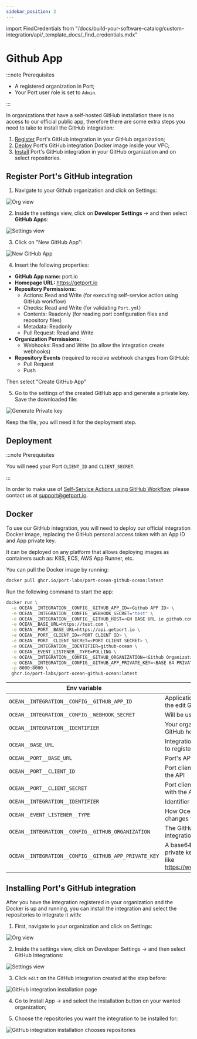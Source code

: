 ```yaml
---
sidebar_position: 2
---
```


import FindCredentials from "/docs/build-your-software-catalog/custom-integration/api/\_template_docs/\_find_credentials.mdx"

# Github App

:::note Prerequisites

- A registered organization in Port;
- Your Port user role is set to `Admin`.

:::

In organizations that have a self-hosted GitHub installation there is no access to our official public app, therefore there are some extra steps you need to take to install the GitHub integration:

1. [Register](#register-ports-github-integration) Port's GitHub integration in your GitHub organization;
2. [Deploy](#deployment) Port's GitHub integration Docker image inside your VPC;
3. [Install](#installing-ports-github-integration) Port's GitHub integration in your GitHub organization and on select repositories.

## Register Port's GitHub integration

1. Navigate to your Github organization and click on Settings:

![Org view](../../../../../../static/img/integrations/github-app/SelfHostedOrganizaionView.png)

2. Inside the settings view, click on **Developer Settings** -> and then select **GitHub Apps**:

![Settings view](../../../../../../static/img/integrations/github-app/SelfHostedOrganizationSettings.png)

3. Click on "New GitHub App":

![New GitHub App](../../../../../../static/img/integrations/github-app/SelfHostedNewGitHubApp.png)

4. Insert the following properties:

- **GitHub App name:** port.io
- **Homepage URL:** https://getport.io
- **Repository Permissions:**
  - Actions: Read and Write (for executing self-service action using GitHub workflow)
  - Checks: Read and Write (for validating `Port.yml`)
  - Contents: Readonly (for reading port configuration files and repository files)
  - Metadata: Readonly
  - Pull Request: Read and Write
- **Organization Permissions:**
  - Webhooks: Read and Write (to allow the integration create webhooks)
- **Repository Events** (required to receive webhook changes from GitHub):
  - Pull Request
  - Push

Then select "Create GitHub App"

5. Go to the settings of the created GitHub app and generate a private key. Save the downloaded file:

![Generate Private key](../../../../../../static/img/integrations/github-app/SelfHosetdGeneratePrivayKey.png)

Keep the file, you will need it for the deployment step.

## Deployment

:::note Prerequisites

You will need your Port `CLIENT_ID` and `CLIENT_SECRET`.

<FindCredentials/>

:::

In order to make use of [Self-Service Actions using GitHub Workflow](../../../../../actions-and-automations/setup-backend/github-workflow/github-workflow.md), please contact us at support@getport.io.

## Docker

To use our GitHub integration, you will need to deploy our official integration Docker image, replacing the GitHub personal access token with an App ID and App private key.

It can be deployed on any platform that allows deploying images as containers such as: K8S, ECS, AWS App Runner, etc.

You can pull the Docker image by running:

```bash showLineNumbers
docker pull ghcr.io/port-labs/port-ocean-github-ocean:latest
```

Run the following command to start the app:

```bash showLineNumbers
docker run \
  -e OCEAN__INTEGRATION__CONFIG__GITHUB_APP_ID=<Github APP ID> \
  -e OCEAN__INTEGRATION__CONFIG__WEBHOOK_SECRET="test" \
  -e OCEAN__INTEGRATION__CONFIG__GITHUB_HOST=<GH BASE URL ie github.compay.com> \
  -e OCEAN__BASE_URL=https://test.com \
  -e OCEAN__PORT__BASE_URL=https://api.getport.io \
  -e OCEAN__PORT__CLIENT_ID=<PORT CLIENT ID> \
  -e OCEAN__PORT__CLIENT_SECRET=<PORT CLIENT SECRET> \
  -e OCEAN__INTEGRATION__IDENTIFIER=github-ocean \
  -e OCEAN__EVENT_LISTENER__TYPE=POLLING \
  -e OCEAN__INTEGRATION__CONFIG__GITHUB_ORGANIZATION=<Github Organization> \
  -e OCEAN__INTEGRATION__CONFIG__GITHUB_APP_PRIVATE_KEY=<BASE 64 PRIVATEKEY> \
  -p 8000:8000 \
  ghcr.io/port-labs/port-ocean-github-ocean:latest
```

| Env variable                                         | Description                                                                                    |
| ---------------------------------------------------- | ---------------------------------------------------------------------------------------------- |
| `OCEAN__INTEGRATION__CONFIG__GITHUB_APP_ID`          | Application ID. You can find it in the edit GitHub app page.                                   |
| `OCEAN__INTEGRATION__CONFIG__WEBHOOK_SECRET`         | Will be used to create webhook                                                                 |
| `OCEAN__INTEGRATION__IDENTIFIER`                     | Your organization's self-hosted GitHub hostname                                                |
| `OCEAN__BASE_URL`                                    | Integration base url, will be used to register webhook.                                        |
| `OCEAN__PORT__BASE_URL`                              | Port's API Base URL                                                                            |
| `OCEAN__PORT__CLIENT_ID`                             | Port client id for interacting with the API                                                    |
| `OCEAN__PORT__CLIENT_SECRET`                         | Port client secret for interacting with the API                                                |
| `OCEAN__INTEGRATION__IDENTIFIER`                     | Identifier for the integration                                                                 |
| `OCEAN__EVENT_LISTENER__TYPE`                        | How Ocean will retrieve config changes from Port.                                              |
| `OCEAN__INTEGRATION__CONFIG__GITHUB_ORGANIZATION`    | The GitHub organization the integration was installed in.                                      |
| `OCEAN__INTEGRATION__CONFIG__GITHUB_APP_PRIVATE_KEY` | A base64 encoded Github app private key. You can use a tool like https://www.base64encode.org/ |

## Installing Port's GitHub integration

After you have the integration registered in your organization and the Docker is up and running, you can install the integration and select the repositories to integrate it with:

1. First, navigate to your organization and click on Settings:

![Org view](../../../../../../static/img/integrations/github-app/SelfHostedOrganizaionView.png)

2. Inside the settings view, click on Developer Settings -> and then select GitHub Integrations:

![Settings view](../../../../../../static/img/integrations/github-app/SelfHostedOrganizationSettings.png)

3. Click `edit` on the GitHub integration created at the step before:

![GitHub integration installation page](../../../../../../static/img/integrations/github-app/SelfHostedEditGitHubApp.png)

4. Go to Install App -> and select the installation button on your wanted organization;

5. Choose the repositories you want the integration to be installed for:

![GitHub integration installation chooses repositories](../../../../../../static/img/integrations/github-app/SelfHostedInstallationRepoSelection.png)
